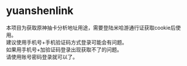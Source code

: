 # yuanshenlink
本项目为获取原神抽卡分析地址用途，需要登陆米哈游通行证获取cookie后使用。<br>
建议使用手机号+手机验证码方式登录可能会有问题。<br>
如果用手机号+加验证码登录出现获取不了的问题。<br>
请使用账号密码登录就可以了。
